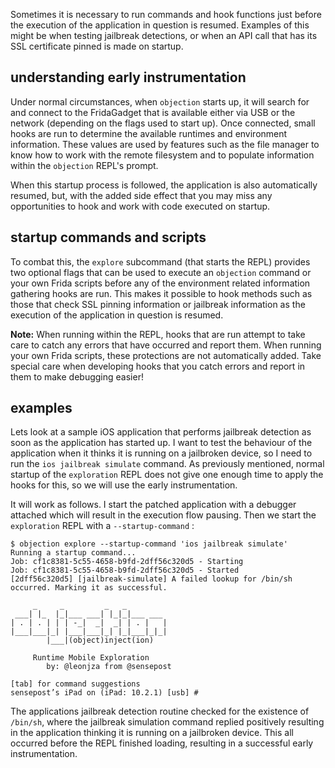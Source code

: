 Sometimes it is necessary to run commands and hook functions just before the execution of the application in question is resumed. Examples of this might be when testing jailbreak detections, or when an API call that has its SSL certificate pinned is made on startup.

## understanding early instrumentation
Under normal circumstances, when `objection` starts up, it will search for and connect to the FridaGadget that is available either via USB or the network (depending on the flags used to start up). Once connected, small hooks are run to determine the available runtimes and environment information. These values are used by features such as the file manager to know how to work with the remote filesystem and to populate information within the `objection` REPL's prompt.

When this startup process is followed, the application is also automatically resumed, but, with the added side effect that you may miss any opportunities to hook and work with code executed on startup.

## startup commands and scripts
To combat this, the `explore` subcommand (that starts the REPL) provides two optional flags that can be used to execute an `objection` command or your own Frida scripts before any of the environment related information gathering hooks are run. This makes it possible to hook methods such as those that check SSL pinning information or jailbreak information as the execution of the application in question is resumed.

**Note:** When running within the REPL, hooks that are run attempt to take care to catch any errors that have occurred and report them. When running your own Frida scripts, these protections are not automatically added. Take special care when developing hooks that you catch errors and report in them to make debugging easier!

## examples
Lets look at a sample iOS application that performs jailbreak detection as soon as the application has started up. I want to test the behaviour of the application when it thinks it is running on a jailbroken device, so I need to run the `ios jailbreak simulate` command. As previously mentioned, normal startup of the `exploration` REPL does not give one enough time to apply the hooks for this, so we will use the early instrumentation.

It will work as follows. I start the patched application with a debugger attached which will result in the execution flow pausing. Then we start the `exploration` REPL with a `--startup-command` :

```
$ objection explore --startup-command 'ios jailbreak simulate'
Running a startup command...
Job: cf1c8381-5c55-4658-b9fd-2dff56c320d5 - Starting
Job: cf1c8381-5c55-4658-b9fd-2dff56c320d5 - Started
[2dff56c320d5] [jailbreak-simulate] A failed lookup for /bin/sh occurred. Marking it as successful.

     _     _         _   _
 ___| |_  |_|___ ___| |_|_|___ ___
| . | . | | | -_|  _|  _| | . |   |
|___|___|_| |___|___|_| |_|___|_|_|
        |___|(object)inject(ion)

     Runtime Mobile Exploration
        by: @leonjza from @sensepost

[tab] for command suggestions
sensepost’s iPad on (iPad: 10.2.1) [usb] #
```

The applications jailbreak detection routine checked for the existence of `/bin/sh`, where the jailbreak simulation command replied positively resulting in the application thinking it is running on a jailbroken device. This all occurred before the REPL finished loading, resulting in a successful early instrumentation.